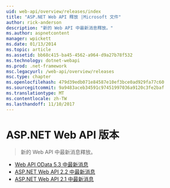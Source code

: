 ```yaml
---
uid: web-api/overview/releases/index
title: "ASP.NET Web API 釋放 |Microsoft 文件"
author: rick-anderson
description: "新的 Web API 中最新消息釋放。"
ms.author: aspnetcontent
manager: wpickett
ms.date: 01/13/2014
ms.topic: article
ms.assetid: bb68c415-ba45-4562-a964-d9a27b78f532
ms.technology: dotnet-webapi
ms.prod: .net-framework
msc.legacyurl: /web-api/overview/releases
msc.type: chapter
ms.openlocfilehash: 479d39edb071e84587e10ef3bce0ad929fa77c60
ms.sourcegitcommit: 9a9483aceb34591c97451997036a9120c3fe2baf
ms.translationtype: MT
ms.contentlocale: zh-TW
ms.lasthandoff: 11/10/2017
---
```

<a name="aspnet-web-api-releases"></a>ASP.NET Web API 版本
====================
> 新的 Web API 中最新消息釋放。


- [Web API OData 5.3 中最新消息](whats-new-in-aspnet-web-api-odata-53.md)
- [ASP.NET Web API 2.2 中最新消息](whats-new-in-aspnet-web-api-22.md)
- [ASP.NET Web API 2.1 中最新消息](whats-new-in-aspnet-web-api-21.md)
